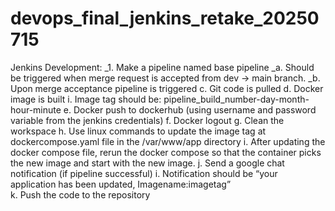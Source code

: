 # devops_final_jenkins_retake_20250715


Jenkins Development:
_1.	Make a pipeline named base pipeline
_a.	Should be triggered when merge request is accepted from dev -> main branch.
_b.	Upon merge acceptance pipeline is triggered
c.	Git code is pulled
d.	Docker image is built
i.	Image tag should be: pipeline_build_number-day-month-hour-minute
e.	Docker push to dockerhub (using username and password variable from the jenkins credentials)
f.	Docker logout
g.	Clean the workspace
h.	Use linux commands to update the image tag at dockercompose.yaml file in the /var/www/app directory
i.	After updating the docker compose file, rerun the docker compose so that the container picks the new image and start with the new image.
j.	Send a google chat notification (if pipeline successful)
i.	Notification should be “your application has been updated, Imagename:imagetag”			
k.	Push the code to the repository

